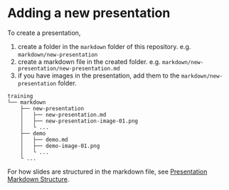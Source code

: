 # Adding a new presentation

To create a presentation, 

1. create a folder in the `markdown` folder of this repository. e.g. `markdown/new-presentation` 
2. create a markdown file in the created folder. e.g. `markdown/new-presentation/new-presentation.md`
3. if you have images in the presentation, add them to the `markdown/new-presentation` folder.

```
training
└── markdown
    ├── new-presentation
    │   ├── new-presentation.md
    │   ├── new-presentation-image-01.png
    │   └ ...      
    ├── demo
    │   ├── demo.md
    │   ├── demo-image-01.png
    │   └ ...      
    └ ...
```

For how slides are structured in the markdown file, see [Presentation Markdown Structure](./presentation-structure.md).
